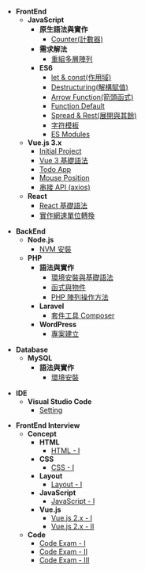 <!-- 前端 -->
- **FrontEnd**
  - **JavaScript**
    - **原生語法與實作**
      - [Counter(計數器)](FrontEnd/JavaScript/Vanilla/js-counter.md)
    - **需求解法**
      - [重組多層陣列](FrontEnd/JavaScript/Solution/array-operating.md)
    - **ES6**
      - [let & const(作用域)](FrontEnd/JavaScript/ES6/let-const.md)
      - [Destructuring(解構賦值)](FrontEnd/JavaScript/ES6/destructuring.md)
      - [Arrow Function(箭頭函式)](FrontEnd/JavaScript/ES6/arrow-function.md)
      - [Function Default](FrontEnd/JavaScript/ES6/function-default.md)
      - [Spread & Rest(展開與其餘)](FrontEnd/JavaScript/ES6/spread-rest.md)
      - [字符模板](FrontEnd/JavaScript/ES6/template-strings.md)
      - [ES Modules](FrontEnd/JavaScript/ES6/es-modules.md)
  - **Vue.js 3.x**
    - [Initial Project](FrontEnd/Vue.js(3.x)/initial.md)
    - [Vue 3 基礎語法](FrontEnd/Vue.js(3.x)/grammar.md)
    - [Todo App](FrontEnd/Vue.js(3.x)/todo.md)
    - [Mouse Position](FrontEnd/Vue.js(3.x)/mouse-position.md)
    - [串接 API (axios)](FrontEnd/Vue.js(3.x)/dog-api.md)
  - **React**
    - [React 基礎語法](FrontEnd/React/grammar.md)
    - [實作網速單位轉換](FrontEnd/React/speed.md)
<!-- 後端 -->
- **BackEnd**
  - **Node.js**
    - [NVM 安裝](BackEnd/Node.js/nvm.md)
  - **PHP**
    - **語法與實作**
      - [環境安裝與基礎語法](BackEnd/PHP/Vanilla/grammar.md)
      - [函式與物件](BackEnd/PHP/Vanilla/function-object.md)
      - [PHP 陣列操作方法](BackEnd/PHP/Vanilla/array-operating.md)
    - **Laravel**
      - [套件工具 Composer](BackEnd/PHP/Laravel/composer.md)
    - **WordPress**
      - [專案建立](BackEnd/PHP/WordPress/init-project.md)
<!-- 資料庫 -->
- **Database**
  - **MySQL**
    - **語法與實作**
      - [環境安裝](DataBase/MySQL/install.md)
<!-- 編輯器 -->
- **IDE**
  - **Visual Studio Code**
    - [Setting](IDE/VSCode/vscode-setting.md)
<!-- 面試 -->
- **FrontEnd Interview**
  - **Concept**
    - **HTML**
      - [HTML - I](FrontEnd-Interview/HTML/html-I.md)
    - **CSS**
      - [CSS - I](FrontEnd-Interview/CSS/css-I.md)
    - **Layout**
      - [Layout - I](FrontEnd-Interview/Layout/layout-I.md)
    - **JavaScript**
      - [JavaScript - I](FrontEnd-Interview/JavaScript/javascript-I.md)
    - **Vue.js**
      - [Vue.js 2.x - I](FrontEnd-Interview/Vue.js(2.x)/vue.js-I.md)
      - [Vue.js 2.x - II](FrontEnd-Interview/Vue.js(2.x)/vue.js-II.md)
  - **Code**
    - [Code Exam - I](FrontEnd-Interview/Code/code-I.md)
    - [Code Exam - II](FrontEnd-Interview/Code/code-II.md)
    - [Code Exam - III](FrontEnd-Interview/Code/code-III.md)